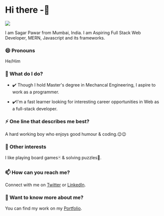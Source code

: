 # Hi there -👋
<img src="https://thumbs.gfycat.com/BetterHandmadeGull-size_restricted.gif">

I am Sagar Pawar from Mumbai, India. I am Aspiring Full Stack Web Developer, MERN, Javascript and its frameworks.

### 😄 Pronouns
He/Him

### 🌱 What do I do?
- ✔️ Though I hold Master's degree in Mechancal Engineering, I aspire to work as a programmer.

- ✔️I'm a fast learner looking for interesting career opportunities in Web as a full-stack developer. 

### ⚡ One line that describes me best? 
A hard working boy who enjoys good humour & coding.😉😉

### 👯 Other interests
I like playing board games🃏 & solving puzzles🧩.

### 📫 How can you reach me?
Connect with me on [Twitter](https://twitter.com/sagarpawar1493) or [LinkedIn](https://www.linkedin.com/in/sagar-pawar-285474113/).

### 💬 Want to know more about me?
You can find my work on my [Portfolio](https://sagar-portfolio-spinfluencers.vercel.app/).
